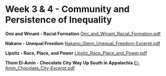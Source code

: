 # Week 3 & 4 - Community and Persistence of Inequality

**Omi and Winant - Racial Formation**
[Omi_and_Winant_Racial_Formation.pdf](./Omi_and_Winant_Racial_Formation.pdf)

**Nakano - Unequal Freedom**
[Nakano_Glenn_Unequal_Freedom-Excerpt.pdf](./Nakano_Glenn_Unequal_Freedom-Excerpt.pdf)

**Lipsitz - Race, Place, and Power**
[Lipsitz_Race_Place_and_Power.pdf](./Lipsitz_Race_Place_and_Power.pdf)

**Thom El-Amin - Chocolate City Way Up South in Appalachia**
[El-Amin_Chocolate_City-Excerpt.pdf](./El-Amin_Chocolate_City-Excerpt.pdf)